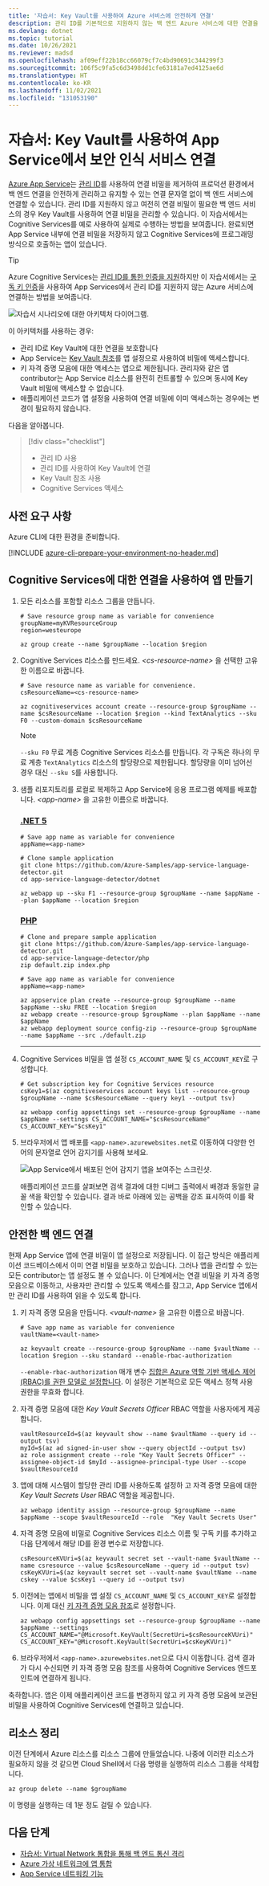 ```yaml
---
title: '자습서: Key Vault를 사용하여 Azure 서비스에 안전하게 연결'
description: 관리 ID를 기본적으로 지원하지 않는 백 엔드 Azure 서비스에 대한 연결을 보호하는 방법을 알아봅니다.
ms.devlang: dotnet
ms.topic: tutorial
ms.date: 10/26/2021
ms.reviewer: madsd
ms.openlocfilehash: af09eff22b18cc66079cf7c4bd90691c344299f3
ms.sourcegitcommit: 106f5c9fa5c6d3498dd1cfe63181a7ed4125ae6d
ms.translationtype: HT
ms.contentlocale: ko-KR
ms.lasthandoff: 11/02/2021
ms.locfileid: "131053190"
---
```

# <a name="tutorial-secure-cognitive-service-connection-from-app-service-using-key-vault"></a>자습서: Key Vault를 사용하여 App Service에서 보안 인식 서비스 연결

[Azure App Service](overview.md)는 [관리 ID](overview-managed-identity.md)를 사용하여 연결 비밀을 제거하여 프로덕션 환경에서 백 엔드 연결을 안전하게 관리하고 유지할 수 있는 연결 문자열 없이 백 엔드 서비스에 연결할 수 있습니다. 관리 ID를 지원하지 않고 여전히 연결 비밀이 필요한 백 엔드 서비스의 경우 Key Vault를 사용하여 연결 비밀을 관리할 수 있습니다. 이 자습서에서는 Cognitive Services를 예로 사용하여 실제로 수행하는 방법을 보여줍니다. 완료되면 App Service 내부에 연결 비밀을 저장하지 않고 Cognitive Services에 프로그래밍 방식으로 호출하는 앱이 있습니다.

> [!TIP]
> Azure Cognitive Services는 [관리 ID를 통한 인증을 지원](../cognitive-services/authentication.md#authorize-access-to-managed-identities)하지만 이 자습서에서는 [구독 키 인증](../cognitive-services/authentication.md#authenticate-with-a-single-service-subscription-key)을 사용하여 App Services에서 관리 ID를 지원하지 않는 Azure 서비스에 연결하는 방법을 보여줍니다.

![자습서 시나리오에 대한 아키텍처 다이어그램.](./media/tutorial-connect-msi-key-vault/architecture.png)

이 아키텍처를 사용하는 경우: 

- 관리 ID로 Key Vault에 대한 연결을 보호합니다
- App Service는 [Key Vault 참조](app-service-key-vault-references.md)를 앱 설정으로 사용하여 비밀에 액세스합니다.
- 키 자격 증명 모음에 대한 액세스는 앱으로 제한됩니다. 관리자와 같은 앱 contributor는 App Service 리소스를 완전히 컨트롤할 수 있으며 동시에 Key Vault 비밀에 액세스할 수 없습니다.
- 애플리케이션 코드가 앱 설정을 사용하여 연결 비밀에 이미 액세스하는 경우에는 변경이 필요하지 않습니다.

다음을 알아봅니다.

> [!div class="checklist"]
> * 관리 ID 사용
> * 관리 ID를 사용하여 Key Vault에 연결
> * Key Vault 참조 사용
> * Cognitive Services 액세스

## <a name="prerequisites"></a>사전 요구 사항

Azure CLI에 대한 환경을 준비합니다.

[!INCLUDE [azure-cli-prepare-your-environment-no-header.md](../../includes/azure-cli-prepare-your-environment-no-header.md)]

## <a name="create-app-with-connectivity-to-cognitive-services"></a>Cognitive Services에 대한 연결을 사용하여 앱 만들기

1. 모든 리소스를 포함할 리소스 그룹을 만듭니다.

    ```azurecli-interactive
    # Save resource group name as variable for convenience
    groupName=myKVResourceGroup
    region=westeurope

    az group create --name $groupName --location $region
    ```

1. Cognitive Services 리소스를 만드세요. *\<cs-resource-name>* 을 선택한 고유한 이름으로 바꿉니다.

    ```azurecli-interactive
    # Save resource name as variable for convenience. 
    csResourceName=<cs-resource-name>

    az cognitiveservices account create --resource-group $groupName --name $csResourceName --location $region --kind TextAnalytics --sku F0 --custom-domain $csResourceName
    ```

    > [!NOTE]
    > `--sku F0` 무료 계층 Cognitive Services 리소스를 만듭니다. 각 구독은 하나의 무료 계층 `TextAnalytics` 리소스의 할당량으로 제한됩니다. 할당량을 이미 넘어선 경우 대신 `--sku S`를 사용합니다.

1. 샘플 리포지토리를 로컬로 복제하고 App Service에 응용 프로그램 예제를 배포합니다. *\<app-name>* 을 고유한 이름으로 바꿉니다.

    ### <a name="net-5"></a>[.NET 5](#tab/dotnet)

    ```azurecli-interactive
    # Save app name as variable for convenience
    appName=<app-name>

    # Clone sample application
    git clone https://github.com/Azure-Samples/app-service-language-detector.git
    cd app-service-language-detector/dotnet
    
    az webapp up --sku F1 --resource-group $groupName --name $appName --plan $appName --location $region
    ```

    ### <a name="php"></a>[PHP](#tab/php)

    ```azurecli-interactive
    # Clone and prepare sample application
    git clone https://github.com/Azure-Samples/app-service-language-detector.git
    cd app-service-language-detector/php
    zip default.zip index.php
    
    # Save app name as variable for convenience
    appName=<app-name>

    az appservice plan create --resource-group $groupName --name $appName --sku FREE --location $region
    az webapp create --resource-group $groupName --plan $appName --name $appName
    az webapp deployment source config-zip --resource-group $groupName --name $appName --src ./default.zip
    ```

    -----

1. Cognitive Services 비밀을 앱 설정 `CS_ACCOUNT_NAME` 및 `CS_ACCOUNT_KEY`로 구성합니다.

    ```azurecli-interactive
    # Get subscription key for Cognitive Services resource
    csKey1=$(az cognitiveservices account keys list --resource-group $groupName --name $csResourceName --query key1 --output tsv)

    az webapp config appsettings set --resource-group $groupName --name $appName --settings CS_ACCOUNT_NAME="$csResourceName" CS_ACCOUNT_KEY="$csKey1"
    ````

1. 브라우저에서 앱 배포를 `<app-name>.azurewebsites.net`로 이동하여 다양한 언어의 문자열로 언어 감지기를 사용해 보세요.

    ![App Service에서 배포된 언어 감지기 앱을 보여주는 스크린샷.](./media/tutorial-connect-msi-key-vault/deployed-app.png)

    애플리케이션 코드를 살펴보면 검색 결과에 대한 디버그 출력에서 배경과 동일한 글꼴 색을 확인할 수 있습니다. 결과 바로 아래에 있는 공백을 강조 표시하여 이를 확인할 수 있습니다.

## <a name="secure-back-end-connectivity"></a>안전한 백 엔드 연결

현재 App Service 앱에 연결 비밀이 앱 설정으로 저장됩니다. 이 접근 방식은 애플리케이션 코드베이스에서 이미 연결 비밀을 보호하고 있습니다. 그러나 앱을 관리할 수 있는 모든 contributor는 앱 설정도 볼 수 있습니다. 이 단계에서는 연결 비밀을 키 자격 증명 모음으로 이동하고, 사용자만 관리할 수 있도록 액세스를 잠그고, App Service 앱에서만 관리 ID를 사용하여 읽을 수 있도록 합니다.

1. 키 자격 증명 모음을 만듭니다. *\<vault-name>* 을 고유한 이름으로 바꿉니다.

    ```azurecli-interactive
    # Save app name as variable for convenience
    vaultName=<vault-name>

    az keyvault create --resource-group $groupName --name $vaultName --location $region --sku standard --enable-rbac-authorization
    ```

    `--enable-rbac-authorization` 매개 변수 [ 집합은 Azure 역할 기반 액세스 제어(RBAC)를 권한 모델로 설정합니다](../key-vault/general/rbac-guide.md#using-azure-rbac-secret-key-and-certificate-permissions-with-key-vault). 이 설정은 기본적으로 모든 액세스 정책 사용 권한을 무효화 합니다.

1. 자격 증명 모음에 대한 *Key Vault Secrets Officer* RBAC 역할을 사용자에게 제공합니다.
    
    ```azurecli-interactive
    vaultResourceId=$(az keyvault show --name $vaultName --query id --output tsv)
    myId=$(az ad signed-in-user show --query objectId --output tsv)
    az role assignment create --role "Key Vault Secrets Officer" --assignee-object-id $myId --assignee-principal-type User --scope $vaultResourceId
    ```

1. 앱에 대해 시스템이 할당한 관리 ID를 사용하도록 설정하 고 자격 증명 모음에 대한 *Key Vault Secrets User* RBAC 역할을 제공합니다.

    ```azurecli-interactive
    az webapp identity assign --resource-group $groupName --name $appName --scope $vaultResourceId --role  "Key Vault Secrets User"
    ```

1. 자격 증명 모음에 비밀로 Cognitive Services 리소스 이름 및 구독 키를 추가하고 다음 단계에서 해당 ID를 환경 변수로 저장합니다.

    ```azurecli-interactive
    csResourceKVUri=$(az keyvault secret set --vault-name $vaultName --name csresource --value $csResourceName --query id --output tsv)
    csKeyKVUri=$(az keyvault secret set --vault-name $vaultName --name cskey --value $csKey1 --query id --output tsv)
    ```

1. 이전에는 앱에서 비밀을 앱 설정 `CS_ACCOUNT_NAME` 및 `CS_ACCOUNT_KEY`로 설정합니다. 이제 대신 [키 자격 증명 모음 참조](app-service-key-vault-references.md)로 설정합니다.

    ```azurecli-interactive
    az webapp config appsettings set --resource-group $groupName --name $appName --settings CS_ACCOUNT_NAME="@Microsoft.KeyVault(SecretUri=$csResourceKVUri)" CS_ACCOUNT_KEY="@Microsoft.KeyVault(SecretUri=$csKeyKVUri)"
    ```

1. 브라우저에서 `<app-name>.azurewebsites.net`으로 다시 이동합니다. 검색 결과가 다시 수신되면 키 자격 증명 모음 참조를 사용하여 Cognitive Services 엔드포인트에 연결하게 됩니다.

축하합니다. 앱은 이제 애플리케이션 코드를 변경하지 않고 키 자격 증명 모음에 보관된 비밀을 사용하여 Cognitive Services에 연결하고 있습니다.

## <a name="clean-up-resources"></a>리소스 정리

이전 단계에서 Azure 리소스를 리소스 그룹에 만들었습니다. 나중에 이러한 리소스가 필요하지 않을 것 같으면 Cloud Shell에서 다음 명령을 실행하여 리소스 그룹을 삭제합니다.

```azurecli-interactive
az group delete --name $groupName
```

이 명령을 실행하는 데 1분 정도 걸릴 수 있습니다.

## <a name="next-steps"></a>다음 단계

- [자습서: Virtual Network 통합을 통해 백 엔드 통신 격리](tutorial-networking-isolate-vnet.md)
- [Azure 가상 네트워크에 앱 통합](overview-vnet-integration.md)
- [App Service 네트워킹 기능](networking-features.md)
